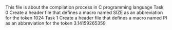 This file is about the compilation process in C programming language
Task 0
Create a header file that defines a macro named SIZE as an abbreviation for the token 1024
Task 1
Create a header file that defines a macro named PI as an abbreviation for the token 3.14159265359

